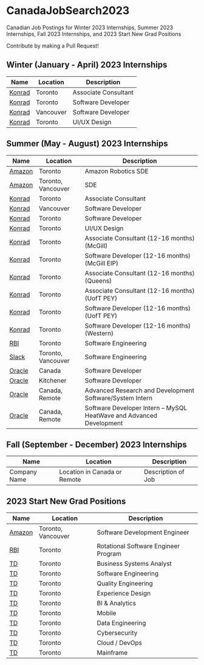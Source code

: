 # CanadaJobSearch2023

Canadian Job Postings for Winter 2023 Internships, Summer 2023 Internships, Fall 2023 Internships, and 2023 Start New Grad Positions

Contribute by making a Pull Request!

## Winter (January - April) 2023 Internships

| Name | Location | Description |
| ----------- | ----------- | ----------- |
| [Konrad](https://boards.greenhouse.io/konradgroup/jobs/5253154003) | Toronto | Associate Consultant |
| [Konrad](https://boards.greenhouse.io/konradgroup/jobs/5267988003) | Toronto | Software Developer |
| [Konrad](https://boards.greenhouse.io/konradgroup/jobs/5268091003) | Vancouver | Software Developer |
| [Konrad](https://boards.greenhouse.io/konradgroup/jobs/5267919003) | Toronto | UI/UX Design |

## Summer (May - August) 2023 Internships

| Name | Location | Description |
| ----------- | ----------- | ----------- |
| [Amazon](amazon.jobs/en/jobs/2161874/amazon-robotics-software-development-engineer-sde-co-op-spring-2023) | Toronto | Amazon Robotics SDE |
| [Amazon](https://www.amazon.jobs/en/jobs/2114265/software-development-engineer-intern-2023-canada) | Toronto, Vancouver | SDE |
| [Konrad](https://boards.greenhouse.io/konradgroup/jobs/5252997003) | Toronto | Associate Consultant |
| [Konrad](https://boards.greenhouse.io/konradgroup/jobs/5268160003) | Vancouver | Software Developer |
| [Konrad](https://boards.greenhouse.io/konradgroup/jobs/5268040003) | Toronto | Software Developer |
| [Konrad](https://boards.greenhouse.io/konradgroup/jobs/5267943003) | Toronto | UI/UX Design |
| [Konrad](https://boards.greenhouse.io/konradgroup/jobs/5156727003) | Toronto | Associate Consultant (12-16 months) (McGill) |
| [Konrad](https://boards.greenhouse.io/konradgroup/jobs/5157107003) | Toronto | Software Developer (12-16 months) (McGill EIP) |
| [Konrad](https://boards.greenhouse.io/konradgroup/jobs/5156664003) | Toronto | Associate Consultant (12-16 months) (Queens) |
| [Konrad](https://boards.greenhouse.io/konradgroup/jobs/5156651003) | Toronto | Associate Consultant (12-16 months) (UofT PEY) |
| [Konrad](https://boards.greenhouse.io/konradgroup/jobs/5096604003) | Toronto | Software Developer (12-16 months) (UofT PEY) |
| [Konrad](https://boards.greenhouse.io/konradgroup/jobs/5157070003) | Toronto | Software Developer (12-16 months) (Western) |
| [RBI](https://careers.rbi.com/global/en/job/6262468002/2023-Technical-Development-Program-Summer-Internship-TDP-Software-Engineering-Toronto) | Toronto | Software Engineering |
| [Slack](https://salesforce.wd1.myworkdayjobs.com/en-US/Slack/job/Canada---Vancouver/XMLNAME-2023-Summer-Intern---Software-Engineer--Slack-_JR158798?source=LinkedIn_Slack_Jobs) | Toronto, Vancouver | Software Engineering |
| [Oracle](https://oracle.taleo.net/careersection/2/jobdetail.ftl?job=220009AF&iniurl.src=LinkedIn&tz=GMT-04%3A00&tzname=America%2FToronto) | Canada | Software Developer |
| [Oracle](https://oracle.taleo.net/careersection/2/jobdetail.ftl?job=22000A6F&iniurl.src=LinkedIn&tz=GMT-04%3A00&tzname=America%2FToronto) | Kitchener | Software Developer |
| [Oracle](https://oracle.taleo.net/careersection/2/jobdetail.ftl?job=22000BND&iniurl.src=LinkedIn&tz=GMT-04%3A00&tzname=America%2FToronto) | Canada, Remote | Advanced Research and Development Software/System Intern |
| [Oracle](https://oracle.taleo.net/careersection/2/jobdetail.ftl?job=21000U5M&iniurl.src=LinkedIn&tz=GMT-04%3A00&tzname=America%2FToronto) | Canada, Remote | Software Developer Intern – MySQL HeatWave and Advanced Development | 

## Fall (September - December) 2023 Internships

| Name | Location | Description |
| ----------- | ----------- | ----------- |
| Company Name | Location in Canada or Remote | Description of Job |

## 2023 Start New Grad Positions

| Name | Location | Description |
| ----------- | ----------- | ----------- |
| [Amazon](https://www.amazon.jobs/en/jobs/2080749/software-development-engineer-2023-canada) | Toronto, Vancouver | Software Development Engineer |
| [RBI](https://careers.rbi.com/global/en/job/6262338002/2023-Technical-Development-Program-TDP-Software-Engineering-Full-Time) | Toronto | Rotational Software Engineer Program |
| [TD](https://jobs.td.com/en-CA/jobs/15611105/business-systems-analyst-associate-toronto-ca/) | Toronto | Business Systems Analyst |
| [TD](https://jobs.td.com/en-CA/jobs/15612576/software-engineer-associate-toronto-ca/) | Toronto | Software Engineering |
| [TD](https://jobs.td.com/en-CA/jobs/15614749/quality-engineering-associate-toronto-ca/) | Toronto | Quality Engineering |
| [TD](https://jobs.td.com/en-CA/jobs/16399130/experience-design-intern-co-op-toronto-ca/) | Toronto | Experience Design |
| [TD](https://jobs.td.com/en-CA/jobs/16530935/data-analytics-business-insights-analytics-associate-undergrad-toronto-ca/) | Toronto | BI & Analytics |
| [TD](https://jobs.td.com/en-CA/jobs/15614747/mobile-software-engineer-associate-toronto-ca/) | Toronto | Mobile |
| [TD](https://jobs.td.com/en-CA/jobs/15614748/data-engineer-associate-toronto-ca/) | Toronto | Data Engineering |
| [TD](https://jobs.td.com/en-CA/jobs/15614750/cyber-security-associate-toronto-ca/) | Toronto | Cybersecurity |
| [TD](https://jobs.td.com/en-CA/jobs/15614751/cloud-devops-engineer-associate-toronto-ca/) | Toronto | Cloud / DevOps |
| [TD](https://jobs.td.com/en-CA/jobs/15739562/mainframe-developer-associate-program-toronto-ca/) | Toronto | Mainframe |
